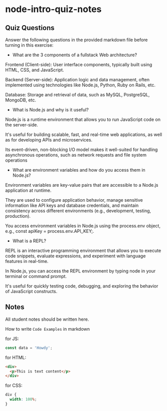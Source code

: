 # node-intro-quiz-notes

## Quiz Questions

Answer the following questions in the provided markdown file before turning in this exercise:

- What are the 3 components of a fullstack Web architecture?

Frontend (Client-side): User interface components, typically built using HTML, CSS, and JavaScript.

Backend (Server-side): Application logic and data management, often implemented using technologies like Node.js, Python, Ruby on Rails, etc.

Database: Storage and retrieval of data, such as MySQL, PostgreSQL, MongoDB, etc.

- What is Node.js and why is it useful?

Node.js is a runtime environment that allows you to run JavaScript code on the server-side.

It's useful for building scalable, fast, and real-time web applications, as well as for developing APIs and microservices.

Its event-driven, non-blocking I/O model makes it well-suited for handling asynchronous operations, such as network requests and file system operations

- What are environment variables and how do you access them in Node.js?

Environment variables are key-value pairs that are accessible to a Node.js application at runtime.

They are used to configure application behavior, manage sensitive information like API keys and database credentials, and maintain consistency across different environments (e.g., development, testing, production).

You access environment variables in Node.js using the process.env object, e.g., const apiKey = process.env.API_KEY;.

- What is a REPL?

REPL is an interactive programming environment that allows you to execute code snippets, evaluate expressions, and experiment with language features in real-time.

In Node.js, you can access the REPL environment by typing node in your terminal or command prompt.

It's useful for quickly testing code, debugging, and exploring the behavior of JavaScript constructs.

## Notes

All student notes should be written here.

How to write `Code Examples` in markdown

for JS:

```javascript
const data = 'Howdy';
```

for HTML:

```html
<div>
  <p>This is text content</p>
</div>
```

for CSS:

```css
div {
  width: 100%;
}
```

